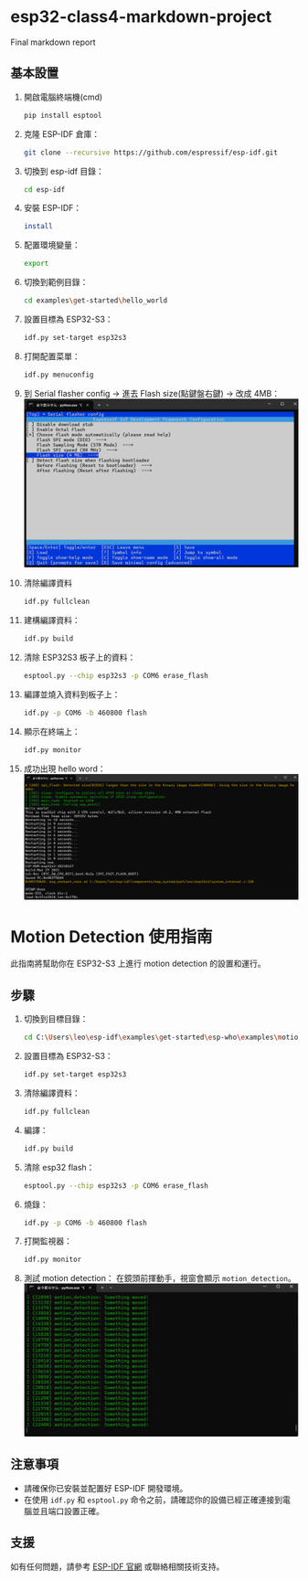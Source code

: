 # esp32-class4-markdown-project
Final markdown report

## 基本設置

1. 開啟電腦終端機(cmd)
    ```sh
    pip install esptool
    ```
2. 克隆 ESP-IDF 倉庫：
    ```sh
    git clone --recursive https://github.com/espressif/esp-idf.git
    ```
3. 切換到 esp-idf 目錄：
    ```sh
    cd esp-idf
    ```
4. 安裝 ESP-IDF：
    ```sh
    install
    ```
5. 配置環境變量：
    ```sh
    export
    ```
6. 切換到範例目錄：
    ```sh
    cd examples\get-started\hello_world
    ```
7. 設置目標為 ESP32-S3：
    ```sh
    idf.py set-target esp32s3
    ```
8. 打開配置菜單：
    ```sh
    idf.py menuconfig
    ```
9. 到 Serial flasher config -> 進去 Flash size(點鍵盤右鍵) -> 改成 4MB：
    <img width="600" alt="image" src="https://github.com/leo0525/esp32-class4-picture/blob/main/setting_flasher_config.png">
    
 
10. 清除編譯資料
    ```sh
    idf.py fullclean
    ```
11. 建構編譯資料：
    ```sh
    idf.py build
    ```
12. 清除 ESP32S3 板子上的資料：
    ```sh
    esptool.py --chip esp32s3 -p COM6 erase_flash
    ```
13. 編譯並燒入資料到板子上：
    ```sh
    idf.py -p COM6 -b 460800 flash
    ```
14. 顯示在終端上：
    ```sh
    idf.py monitor
    ```
15. 成功出現 hello word：
    <img width="600" alt="image" src="https://github.com/leo0525/esp32-class4-picture/blob/main/hellow_result.png">
    
# Motion Detection 使用指南

此指南將幫助你在 ESP32-S3 上進行 motion detection 的設置和運行。

## 步驟

1. 切換到目標目錄：
    ```sh
    cd C:\Users\leo\esp-idf\examples\get-started\esp-who\examples\motion_detection\lcd
    ```

2. 設置目標為 ESP32-S3：
    ```sh
    idf.py set-target esp32s3
    ```

3. 清除編譯資料：
    ```sh
    idf.py fullclean
    ```

4. 編譯：
    ```sh
    idf.py build
    ```

5. 清除 esp32 flash：
    ```sh
    esptool.py --chip esp32s3 -p COM6 erase_flash
    ```

6. 燒錄：
    ```sh
    idf.py -p COM6 -b 460800 flash
    ```

7. 打開監視器：
    ```sh
    idf.py monitor
    ```

8. 測試 motion detection：
    在鏡頭前揮動手，視窗會顯示 `motion_detection`。
    <img width="600" alt="image" src="https://github.com/leo0525/esp32-class4-picture/blob/main/motion_1.png">

## 注意事項

- 請確保你已安裝並配置好 ESP-IDF 開發環境。
- 在使用 `idf.py` 和 `esptool.py` 命令之前，請確認你的設備已經正確連接到電腦並且端口設置正確。

## 支援

如有任何問題，請參考 [ESP-IDF 官網](https://docs.espressif.com/projects/esp-idf/en/latest/esp32/index.html) 或聯絡相關技術支持。
